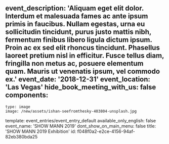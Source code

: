 event_description: 'Aliquam eget elit dolor. Interdum et malesuada fames ac ante ipsum primis in faucibus. Nullam egestas, urna eu sollicitudin tincidunt, purus justo mattis nibh, fermentum finibus libero ligula dictum ipsum. Proin ac ex sed elit rhoncus tincidunt. Phasellus laoreet pretium nisl in efficitur. Fusce tellus diam, fringilla non metus ac, posuere elementum quam. Mauris ut venenatis ipsum, vel commodo ex.'
event_date: '2018-12-31'
event_location: 'Las Vegas'
hide_book_meeting_with_us: false
components:
  -
    type: image
    image: /new/assets/ishan-seefromthesky-403804-unsplash.jpg
template: event_entries/event_entry_default
available_only_english: false
event_name: 'SHOW MANN 2019'
dont_show_on_main_menu: false
title: 'SHOW MANN 2019 Exhibition'
id: f048f0a2-e2ce-4156-94af-82eb380bda25
